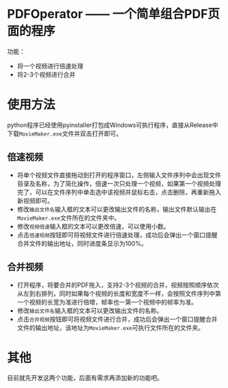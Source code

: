 # PDFOperator —— 一个简单组合PDF页面的程序
功能：
- 将一个视频进行倍速处理
- 将2-3个视频进行合并

# 使用方法
python程序已经使用pyinstaller打包成Windows可执行程序，直接从Release中下载`MovieMaker.exe`文件并双击打开即可。
## 倍速视频
- 将单个视频文件直接拖动到打开的程序窗口，左侧输入文件序列中会出现文件目录及名称，为了简化操作，倍速一次只处理一个视频，如果第一个视频处理完了，可以在文件序列中单击选中该视频并鼠标右击，点击删除，再重新拖入新视频即可。
- 修改`输出文件名`输入框的文本可以更改输出文件的名称，输出文件默认输出在`MovieMaker.exe`文件所在的文件夹中。
- 修改`视频倍速`输入框的文本可以更改倍速，可以使用小数。
- 点击`倍速视频`按钮即可将视频文件进行倍速处理，成功后会弹出一个窗口提醒合并文件的输出地址，同时进度条显示为100%。

## 合并视频
- 打开程序，将要合并的PDF拖入，支持2-3个视频的合并，视频按照顺序依次从左到右排列，同时如果每个视频的长度和宽度不一样，会按照文件序列中第一个视频的长宽为准进行倍增，帧率也一第一个视频中的帧率为准。
- 修改`输出文件名`输入框的文本可以更改输出文件的名称。
- 点击`合并视频`按钮即可将视频文件进行合并，成功后会弹出一个窗口提醒合并文件的输出地址，该地址为`MovieMaker.exe`可执行文件所在的文件夹。

# 其他
目前就先开发这两个功能，后面有需求再添加新的功能吧。
